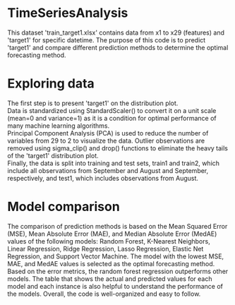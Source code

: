 # TimeSeriesAnalysis
This dataset 'train_target1.xlsx' contains data from x1 to x29 (features) and 'target1' for specific datetime. The purpose of this code is to predict 'target1' and compare different prediction methods to determine the optimal forecasting method.

# Exploring data
The first step is to present 'target1' on the distribution plot.\
Data is standardized using StandardScaler() to convert it on a unit scale (mean=0 and variance=1) as it is a condition for optimal performance of many machine learning algorithms.\
Principal Component Analysis (PCA) is used to reduce the number of variables from 29 to 2 to visualize the data. Outlier observations are removed using sigma_clip() and drop() functions to eliminate the heavy tails of the 'target1' distribution plot.\
Finally, the data is split into training and test sets, train1 and train2, which include all observations from September and August and September, respectively, and test1, which includes observations from August.

# Model comparison
The comparison of prediction methods is based on the Mean Squared Error (MSE), Mean Absolute Error (MAE), and Median Absolute Error (MedAE) values of the following models: Random Forest, K-Nearest Neighbors, Linear Regression, Ridge Regression, Lasso Regression, Elastic Net Regression, and Support Vector Machine. The model with the lowest MSE, MAE, and MedAE values is selected as the optimal forecasting method.\
Based on the error metrics, the random forest regression outperforms other models. The table that shows the actual and predicted values for each model and each instance is also helpful to understand the performance of the models. Overall, the code is well-organized and easy to follow.
